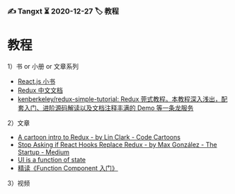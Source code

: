 ### ✍️ Tangxt ⏳ 2020-12-27 🏷️ 教程

# 教程

1）书 or 小册 or 文章系列

- [React.js 小书](http://huziketang.mangojuice.top/books/react/)
- [Redux 中文文档](https://www.redux.org.cn/)
- [kenberkeley/redux-simple-tutorial: Redux 莞式教程。本教程深入浅出，配套入门、进阶源码解读以及文档注释丰满的 Demo 等一条龙服务](https://github.com/kenberkeley/redux-simple-tutorial)

2）文章

- [A cartoon intro to Redux - by Lin Clark - Code Cartoons](https://code-cartoons.com/a-cartoon-intro-to-redux-3afb775501a6)
- [Stop Asking if React Hooks Replace Redux - by Max González - The Startup - Medium](https://medium.com/swlh/stop-asking-if-react-hooks-replace-redux-448c54d79551)
- [UI is a function of state](https://www.kn8.lt/blog/ui-is-a-function-of-data/)
- [精读《Function Component 入门》](https://juejin.cn/post/6844903854174109703)

3）视频

